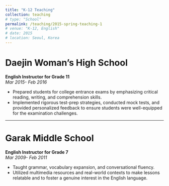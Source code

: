 ```yaml
---
title: "K-12 Teaching"
collection: teaching
# type: "School"
permalink: /teaching/2015-spring-teaching-1
# venue: "K-12, English"
# date: 2015
# location: Seoul, Korea
---
```

<!-- more -->
# Daejin Woman’s High School  
**English Instructor for Grade 11**  
*Mar 2015- Feb 2016*
- Prepared students for college entrance exams by emphasizing critical reading, writing, and comprehension skills. 
- Implemented rigorous test-prep strategies, conducted mock tests, and provided personalized feedback to ensure students were well-equipped for the examination challenges.

---

# Garak Middle School 
**English Instructor for Grade 7**  
*Mar 2009- Feb 2011*
- Taught grammar, vocabulary expansion, and conversational fluency. 
- Utilized multimedia resources and real-world contexts to make lessons relatable and to foster a genuine interest in the English language.


